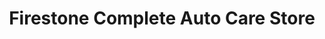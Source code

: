 ---
title: "Firestone Complete Auto Care Store"
url: /amarillo/firestone-complete-auto-care-store/
shop: Autowerkstatt
---